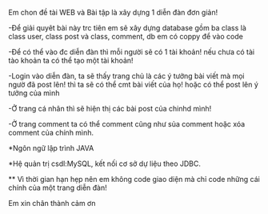 Em chon đề tài WEB và Bài tập là xây dựng 1 diễn đàn đơn giản!

-Để giải quyêt bài này trc tiên em sẽ xây dựng database gồm ba class là class user, class post và class, comment, db em có coppy để vào code

-Để có thể vào đc diễn đàn thì mỗi người sẽ có 1 tài khoản! nếu chưa có tài tào khoản ta có thể tạo một tài khoản!

-Login vào diễn đàn, ta sẽ thấy trang chủ là các ý tưởng bài viết mà mọi ngườ đã post lên! thì ta sẽ có thể cmt bài viết của họ! hoặc có thể post lên ý tưởng của mình

-Ở trang cá nhân thì sẽ hiện thị các bài post của chinhd mình!

-Ở trang comment ta có thể comment cũng như sủa comment hoặc xóa comment của chính mình. 

*Ngôn ngữ lập trình JAVA

*Hệ quản trị csdl:MySQL, kết nối cơ sở dự liệu theo JDBC.

** Vì thời gian hạn hẹp nên em không code giao diện mà chỉ code những cái chính của một trang diễn đàn!

Em xin chân thành cảm ơn

